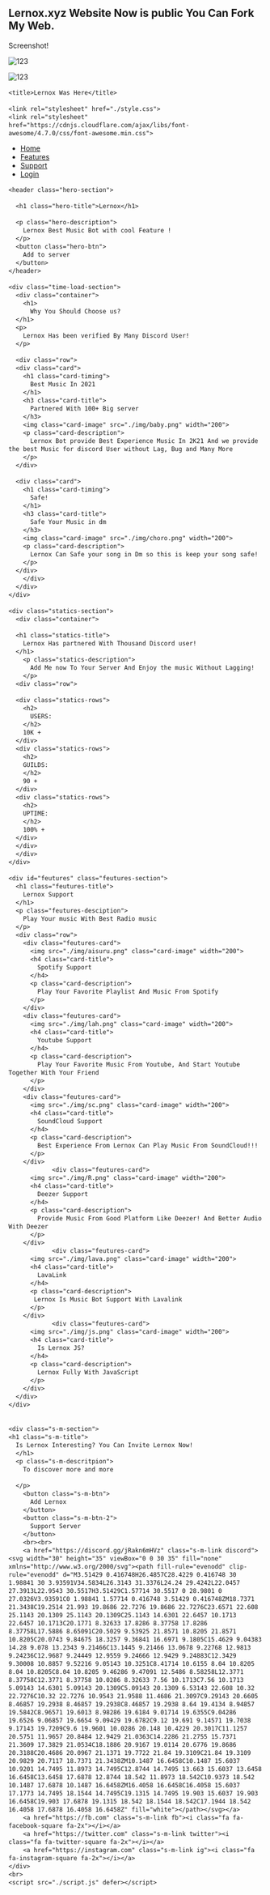## Lernox.xyz Website Now is public You Can Fork My Web.

Screenshot!

![123](https://media.discordapp.net/attachments/891494190373015562/907118304429244446/unknown.png?width=766&height=433)


![123](https://media.discordapp.net/attachments/891494190373015562/907118792092573756/unknown.png?width=824&height=433)


<!DOCTYPE html>
<html lang="en">
  <head>
    <meta charset="utf-8">
    <meta http-equiv="X-UA-Compatible" content="IE=edge">
    <meta name="viewport" content="width=device-width, initial-scale=1">

    <title>Lernox Was Here</title>
    
    <link rel="stylesheet" href="./style.css">
    <link rel="stylesheet" href="https://cdnjs.cloudflare.com/ajax/libs/font-awesome/4.7.0/css/font-awesome.min.css">
    
  </head>  
  <body>
      <ul class="navbar">
        <li class="nav-item"><a href="/" >Home</a></li>
        <li class="nav-item"><a href="#feutures" >Features</a></li>
        <li class="nav-item"><a href="https://discord.gg/gg" >Support</a></li>
        <li class="nav-item"><a href="#" >Login</a></li>
      </ul>
    
    <header class="hero-section">
      
      <h1 class="hero-title">Lernox</h1>
    
      <p class="hero-description">
        Lernox Best Music Bot with cool Feature !
      </p>
      <button class="hero-btn">
        Add to server
      </button>
    </header>
    
    <div class="time-load-section">
      <div class="container">
        <h1>
          Why You Should Choose us?
      </h1>
      <p>
        Lernox Has been verified By Many Discord User!
      </p>
        
      <div class="row">
      <div class="card">
        <h1 class="card-timing">
          Best Music In 2021
        </h1>
        <h3 class="card-title">
          Partnered With 100+ Big server
        </h3>
        <img class="card-image" src="./img/baby.png" width="200">
        <p class="card-description">
          Lernox Bot provide Best Experience Music In 2K21 And we provide the best Music for discord User without Lag, Bug and Many More
        </p>
      </div>
        
      <div class="card">
        <h1 class="card-timing">
          Safe!
        </h1>
        <h3 class="card-title">
          Safe Your Music in dm
        </h3>
        <img class="card-image" src="./img/choro.png" width="200">
        <p class="card-description">
          Lernox Can Safe your song in Dm so this is keep your song safe!
        </p>
      </div>
        </div>
      </div>
    </div>
    
    <div class="statics-section">
      <div class="container">

      <h1 class="statics-title">
        Lernox Has partnered With Thousand Discord user!
      </h1>
        <p class="statics-description">
          Add Me now To Your Server And Enjoy the music Without Lagging!
        </p>
      <div class="row">
        
      <div class="statics-rows">
        <h2>
          USERS:
        </h2>
        10K +
      </div>
      <div class="statics-rows">
        <h2>
        GUILDS:
        </h2>
        90 +
      </div>
      <div class="statics-rows">
        <h2>
        UPTIME:
        </h2>
        100% +
      </div>
      </div>
      </div>
    </div>
    
    <div id="feutures" class="feutures-section">
      <h1 class="feutures-title">
        Lernox Support
      </h1>
      <p class="feutures-desciption">
        Play Your music With Best Radio music
      </p>
      <div class="row">
        <div class="feutures-card">
          <img src="./img/aisuru.png" class="card-image" width="200">
          <h4 class="card-title">
            Spotify Support
          </h4>
          <p class="card-description">
            Play Your Favorite Playlist And Music From Spotify
          </p>
        </div>
        <div class="feutures-card">
          <img src="./img/lah.png" class="card-image" width="200">
          <h4 class="card-title">
            Youtube Support
          </h4>
          <p class="card-description">
            Play Your Favorite Music From Youtube, And Start Youtube Together With Your Friend
          </p>
        </div>
        <div class="feutures-card">
          <img src="./img/sc.png" class="card-image" width="200">
          <h4 class="card-title">
            SoundCloud Support
          </h4>
          <p class="card-description">
            Best Experience From Lernox Can Play Music From SoundCloud!!!
          </p>
        </div>
                <div class="feutures-card">
          <img src="./img/R.png" class="card-image" width="200">
          <h4 class="card-title">
            Deezer Support
          </h4>
          <p class="card-description">
            Provide Music From Good Platform Like Deezer! And Better Audio With Deezer
          </p>
        </div>
                <div class="feutures-card">
          <img src="./img/lava.png" class="card-image" width="200">
          <h4 class="card-title">
            LavaLink
          </h4>
          <p class="card-description">
           Lernox Is Music Bot Support With Lavalink
          </p>
        </div>
                <div class="feutures-card">
          <img src="./img/js.png" class="card-image" width="200">
          <h4 class="card-title">
            Is Lernox JS?
          </h4>
          <p class="card-description">
            Lernox Fully With JavaScript
          </p>
        </div>
      </div>
    </div>
    
    
    <div class="s-m-section">
    <h1 class="s-m-title">
      Is Lernox Interesting? You Can Invite Lernox Now!
      </h1>
      <p class="s-m-descritpion">
        To discover more and more

      </p>
        <button class="s-m-btn">
          Add Lernox
        </button>
        <button class="s-m-btn-2">
          Support Server
        </button>
        <br><br>
        <a href="https://discord.gg/jRakn6mHVz" class="s-m-link discord"><svg width="30" height="35" viewBox="0 0 30 35" fill="none" xmlns="http://www.w3.org/2000/svg"><path fill-rule="evenodd" clip-rule="evenodd" d="M3.51429 0.416748H26.4857C28.4229 0.416748 30 1.98841 30 3.93591V34.5834L26.3143 31.3376L24.24 29.4242L22.0457 27.3913L22.9543 30.5517H3.51429C1.57714 30.5517 0 28.9801 0 27.0326V3.93591C0 1.98841 1.57714 0.416748 3.51429 0.416748ZM18.7371 21.3438C19.2514 21.993 19.8686 22.7276 19.8686 22.7276C23.6571 22.608 25.1143 20.1309 25.1143 20.1309C25.1143 14.6301 22.6457 10.1713 22.6457 10.1713C20.1771 8.32633 17.8286 8.37758 17.8286 8.37758L17.5886 8.65091C20.5029 9.53925 21.8571 10.8205 21.8571 10.8205C20.0743 9.84675 18.3257 9.36841 16.6971 9.1805C15.4629 9.04383 14.28 9.078 13.2343 9.21466C13.1445 9.21466 13.0678 9.22768 12.9813 9.24236C12.9687 9.24449 12.9559 9.24666 12.9429 9.24883C12.3429 9.30008 10.8857 9.52216 9.05143 10.3251C8.41714 10.6155 8.04 10.8205 8.04 10.8205C8.04 10.8205 9.46286 9.47091 12.5486 8.58258L12.3771 8.37758C12.3771 8.37758 10.0286 8.32633 7.56 10.1713C7.56 10.1713 5.09143 14.6301 5.09143 20.1309C5.09143 20.1309 6.53143 22.608 10.32 22.7276C10.32 22.7276 10.9543 21.9588 11.4686 21.3097C9.29143 20.6605 8.46857 19.2938 8.46857 19.2938C8.46857 19.2938 8.64 19.4134 8.94857 19.5842C8.96571 19.6013 8.98286 19.6184 9.01714 19.6355C9.04286 19.6526 9.06857 19.6654 9.09429 19.6782C9.12 19.691 9.14571 19.7038 9.17143 19.7209C9.6 19.9601 10.0286 20.148 10.4229 20.3017C11.1257 20.5751 11.9657 20.8484 12.9429 21.0363C14.2286 21.2755 15.7371 21.3609 17.3829 21.0534C18.1886 20.9167 19.0114 20.6776 19.8686 20.3188C20.4686 20.0967 21.1371 19.7722 21.84 19.3109C21.84 19.3109 20.9829 20.7117 18.7371 21.3438ZM10.1487 16.6458C10.1487 15.6037 10.9201 14.7495 11.8973 14.7495C12.8744 14.7495 13.663 15.6037 13.6458 16.6458C13.6458 17.6878 12.8744 18.542 11.8973 18.542C10.9373 18.542 10.1487 17.6878 10.1487 16.6458ZM16.4058 16.6458C16.4058 15.6037 17.1773 14.7495 18.1544 14.7495C19.1315 14.7495 19.903 15.6037 19.903 16.6458C19.903 17.6878 19.1315 18.542 18.1544 18.542C17.1944 18.542 16.4058 17.6878 16.4058 16.6458Z" fill="white"></path></svg></a>
        <a href="https://fb.com" class="s-m-link fb"><i class="fa fa-facebook-square fa-2x"></i></a>
        <a href="https://twitter.com" class="s-m-link twitter"><i class="fa fa-twitter-square fa-2x"></i></a>
        <a href="https://instagram.com" class="s-m-link ig"><i class="fa fa-instagram-square fa-2x"></i></a>
    </div>
    <br>
    <script src="./script.js" defer></script>
  </body>
</html>
